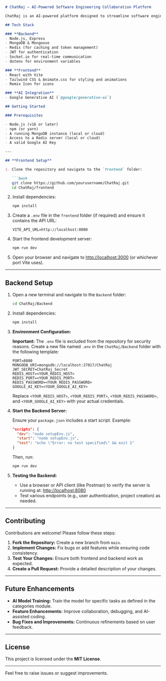 ```markdown
# ChatRaj – AI-Powered Software Engineering Collaboration Platform

ChatRaj is an AI-powered platform designed to streamline software engineering tasks by combining intelligent code assistance, real-time collaboration, and project management in one cohesive environment. Built on the MERN stack with real-time capabilities, ChatRaj aims to assist development teams by automating and enhancing various software engineering tasks. Future improvements include training models on specific tasks defined in a categories module.

## Tech Stack

### **Backend**
- Node.js, Express
- MongoDB & Mongoose
- Redis (for caching and token management)
- JWT for authentication
- Socket.io for real-time communication
- dotenv for environment variables

### **Frontend**
- React with Vite
- Tailwind CSS & Animate.css for styling and animations
- Remix Icon for icons

### **AI Integration**
- Google Generative AI (`@google/generative-ai`)

## Getting Started

### Prerequisites

- Node.js (v16 or later)
- npm (or yarn)
- A running MongoDB instance (local or cloud)
- Access to a Redis server (local or cloud)
- A valid Google AI Key

---

## **Frontend Setup**

1. Clone the repository and navigate to the `frontend` folder:

   ```bash
   git clone https://github.com/yourusername/ChatRaj.git
   cd ChatRaj/frontend
   ```

2. Install dependencies:

   ```bash
   npm install
   ```

3. Create a `.env` file in the `frontend` folder (if required) and ensure it contains the API URL:

   ```properties
   VITE_API_URL=http://localhost:8080
   ```

4. Start the frontend development server:

   ```bash
   npm run dev
   ```

5. Open your browser and navigate to [http://localhost:3000](http://localhost:3000) (or whichever port Vite uses).

---

## **Backend Setup**

1. Open a new terminal and navigate to the `Backend` folder:

   ```bash
   cd ChatRaj/Backend
   ```

2. Install dependencies:

   ```bash
   npm install
   ```

3. **Environment Configuration:**

   **Important:** The `.env` file is excluded from the repository for security reasons. Create a new file named `.env` in the `ChatRaj/Backend` folder with the following template:

   ```properties
   PORT=8080
   MONGODB_URI=mongodb://localhost:27017/ChatRaj
   JWT_SECRET=ChatRaj_Secret
   REDIS_HOST=<YOUR_REDIS_HOST>
   REDIS_PORT=<YOUR_REDIS_PORT>
   REDIS_PASSWORD=<YOUR_REDIS_PASSWORD>
   GOOGLE_AI_KEY=<YOUR_GOOGLE_AI_KEY>
   ```

   Replace `<YOUR_REDIS_HOST>`, `<YOUR_REDIS_PORT>`, `<YOUR_REDIS_PASSWORD>`, and `<YOUR_GOOGLE_AI_KEY>` with your actual credentials.

4. **Start the Backend Server:**

   Ensure your `package.json` includes a start script. Example:

   ```json
   "scripts": {
     "dev": "node setupEnv.js",
     "start": "node setupEnv.js",
     "test": "echo \"Error: no test specified\" && exit 1"
   }
   ```

   Then, run:

   ```bash
   npm run dev
   ```

5. **Testing the Backend:**

   - Use a browser or API client (like Postman) to verify the server is running at:
     [http://localhost:8080](http://localhost:8080)
   - Test various endpoints (e.g., user authentication, project creation) as needed.

---

## **Contributing**

Contributions are welcome! Please follow these steps:

1. **Fork the Repository:** Create a new branch from `main`.
2. **Implement Changes:** Fix bugs or add features while ensuring code consistency.
3. **Test Your Changes:** Ensure both frontend and backend work as expected.
4. **Create a Pull Request:** Provide a detailed description of your changes.

---

## **Future Enhancements**
- **AI Model Training:** Train the model for specific tasks as defined in the categories module.
- **Feature Enhancements:** Improve collaboration, debugging, and AI-assisted coding.
- **Bug Fixes and Improvements:** Continuous refinements based on user feedback.

---

## **License**
This project is licensed under the **MIT License**.

---

Feel free to raise issues or suggest improvements.
